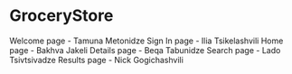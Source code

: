 # GroceryStore

Welcome page - Tamuna Metonidze
Sign In page - Ilia Tsikelashvili
Home page - Bakhva Jakeli
Details page - Beqa Tabunidze
Search page - Lado Tsivtsivadze
Results page - Nick Gogichashvili
